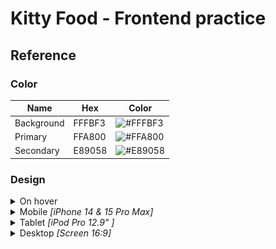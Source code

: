 # Kitty Food - Frontend practice

## Reference

### Color

| Name       | Hex    | Color                                                   |
|------------|--------|---------------------------------------------------------|
| Background | FFFBF3 | ![#FFFBF3](https://placehold.it/15/FFFBF3/000000?text=) |
| Primary    | FFA800 | ![#FFA800](https://placehold.it/15/FFA800/000000?text=) |
| Secondary  | E89058 | ![#E89058](https://placehold.it/15/E89058/000000?text=) |

### Design

<details>
<summary>On hover</summary>

![Details](docs/details.png)

</details>
<details>
<summary>Mobile <em>[iPhone 14 & 15 Pro Max]</em></summary>

| ![Mobile without menu](docs/mobile1.png) | ![Mobile with menu](docs/mobile2.png) |
|------------------------------------------|---------------------------------------|

</details>

<details>
<summary>Tablet <em>[iPod Pro 12.9" ]</em></summary>

![Tablet](docs/tablet.png)

</details>

<details>
<summary>Desktop <em>[Screen 16:9]</em></summary>

![Tablet](docs/full-content.png)

</details>
